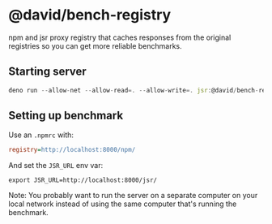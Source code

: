 # @david/bench-registry

npm and jsr proxy registry that caches responses from the original registries so
you can get more reliable benchmarks.

## Starting server

```ts
deno run --allow-net --allow-read=. --allow-write=. jsr:@david/bench-registry/cli
```

## Setting up benchmark

Use an `.npmrc` with:

```ini
registry=http://localhost:8000/npm/
```

And set the `JSR_URL` env var:

```
export JSR_URL=http://localhost:8000/jsr/
```

Note: You probably want to run the server on a separate computer on your
local network instead of using the same computer that's running the benchmark.
